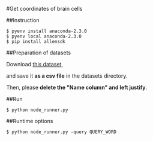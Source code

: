 #Get coordinates of brain cells

##Instruction

```
$ pyenv install anaconda-2.3.0
$ pyenv local anaconda-2.3.0
$ pip install allensdk
```

##Preparation of datasets

Download [this dataset](http://www.nature.com/nature/journal/v508/n7495/extref/nature13186-s2.xlsx),

and save it __as a csv file__ in the datasets directory.

Then, please __delete the "Name column" and left justify__.

##Run

```
$ python node_runner.py 
```

##Runtime options

```
$ python node_runner.py -query QUERY_WORD
```
